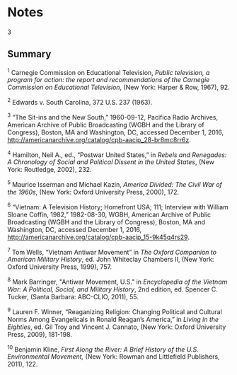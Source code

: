 # Notes 

3

## Summary

<a name="1"></a><sup>1</sup> Carnegie Commission on Educational Television, *Public television, a program for action: the report and recommendations of the Carnegie Commission on Educational Television*, (New York: Harper & Row, 1967), 92. 

<a name="2"></a><sup>2</sup> Edwards v. South Carolina, 372 U.S. 237 (1963). 

<a name ="3"></a><sup>3</sup> “The Sit-ins and the New South,” 1960-09-12, Pacifica Radio Archives, American Archive of Public Broadcasting (WGBH and the Library of Congress), Boston, MA and Washington, DC, accessed December 1, 2016, http://americanarchive.org/catalog/cpb-aacip_28-br8mc8rr6z.

<a name="4"></a><sup>4</sup> Hamilton, Neil A., ed., “Postwar United States,” in *Rebels and Renegades: A Chronology of Social and Political Dissent in the United States*, (New York: Routledge, 2002), 232. 

<a name="5"></a><sup>5</sup> Maurice Isserman and Michael Kazin, *America Divided: The Civil War of the 1960s*, (New York: Oxford University Press, 2000), 172.

<a name="6"></a><sup>6</sup> “Vietnam: A Television History; Homefront USA; 111; Interview with William Sloane Coffin, 1982,” 1982-08-30, WGBH, American Archive of Public Broadcasting (WGBH and the Library of Congress), Boston, MA and Washington, DC, accessed December 1, 2016, http://americanarchive.org/catalog/cpb-aacip_15-9k45q4rs29.

<a name="7"></a><sup>7</sup> Tom Wells, “Vietnam Antiwar Movement” in *The Oxford Companion to American Military History*, ed. John Whiteclay Chambers II, (New York: Oxford University Press, 1999), 757.

<a name="8"></a><sup>8</sup> Mark Barringer, "Antiwar Movement, U.S." in *Encyclopedia of the Vietnam War: A Political, Social, and Military History*, 2nd edition, ed. Spencer C. Tucker, (Santa Barbara: ABC-CLIO, 2011), 55.

<a name="9"></a><sup>9</sup> Lauren F. Winner, “Reaganizing Religion: Changing Political and Cultural Norms Among Evangelicals in Ronald Reagan’s America,” in *Living in the Eighties*, ed. Gil Troy and Vincent J. Cannato, (New York: Oxford University Press, 2009), 181-198.

<a name="10"></a><sup>10</sup> Benjamin Kline, *First Along the River: A Brief History of the U.S. Environmental Movement,* (New York: Rowman and Littlefield Publishers, 2011), 122. 
